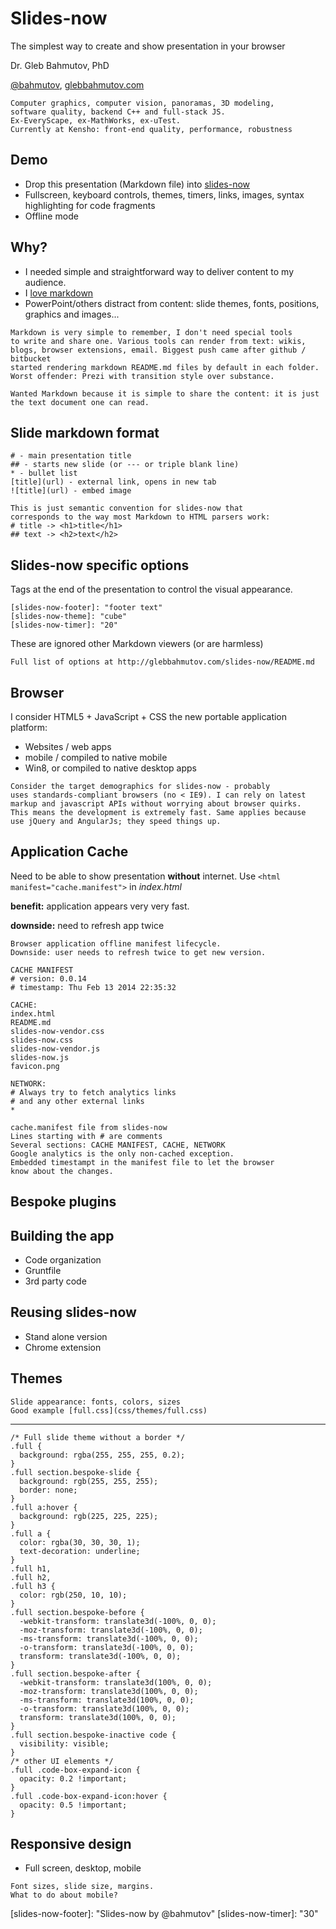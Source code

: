 # Slides-now

The simplest way to create and show
presentation in your browser

Dr. Gleb Bahmutov, PhD

[@bahmutov](https://twitter.com/bahmutov),
[glebbahmutov.com](http://glebbahmutov.com/)

```notes
Computer graphics, computer vision, panoramas, 3D modeling,
software quality, backend C++ and full-stack JS.
Ex-EveryScape, ex-MathWorks, ex-uTest.
Currently at Kensho: front-end quality, performance, robustness
```

## Demo

* Drop this presentation (Markdown file)
into [slides-now](http://glebbahmutov.com/slides-now/)
* Fullscreen, keyboard controls, themes,
timers, links, images, syntax highlighting for code fragments
* Offline mode

## Why?

* I needed simple and straightforward way to deliver
content to my audience.
* I [love markdown](http://bahmutov.calepin.co/i-love-markdown.html)
* PowerPoint/others distract from content: slide themes,
fonts, positions, graphics and images...

```notes
Markdown is very simple to remember, I don't need special tools
to write and share one. Various tools can render from text: wikis,
blogs, browser extensions, email. Biggest push came after github / bitbucket
started rendering markdown README.md files by default in each folder.
Worst offender: Prezi with transition style over substance.

Wanted Markdown because it is simple to share the content: it is just
the text document one can read.
```

## Slide markdown format

    # - main presentation title
    ## - starts new slide (or --- or triple blank line)
    * - bullet list
    [title](url) - external link, opens in new tab
    ![title](url) - embed image

```notes
This is just semantic convention for slides-now that
corresponds to the way most Markdown to HTML parsers work:
# title -> <h1>title</h1>
## text -> <h2>text</h2>
```

## Slides-now specific options

Tags at the end of the presentation to control
the visual appearance.

    [slides-now-footer]: "footer text"
    [slides-now-theme]: "cube"
    [slides-now-timer]: "20"

These are ignored other Markdown viewers (or are harmless)

```notes
Full list of options at http://glebbahmutov.com/slides-now/README.md
```

## Browser

I consider HTML5 + JavaScript + CSS the new portable application
platform:

* Websites / web apps
* mobile / compiled to native mobile
* Win8, or compiled to native desktop apps

```notes
Consider the target demographics for slides-now - probably
uses standards-compliant browsers (no < IE9). I can rely on latest
markup and javascript APIs without worrying about browser quirks.
This means the development is extremely fast. Same applies because
use jQuery and AngularJs; they speed things up.
```

## Application Cache

Need to be able to show presentation **without** internet.
Use `<html manifest="cache.manifest">` in *index.html*

**benefit:** application appears very very fast.

**downside:** need to refresh app twice

```notes
Browser application offline manifest lifecycle.
Downside: user needs to refresh twice to get new version.
```


    CACHE MANIFEST
    # version: 0.0.14
    # timestamp: Thu Feb 13 2014 22:35:32

    CACHE:
    index.html
    README.md
    slides-now-vendor.css
    slides-now.css
    slides-now-vendor.js
    slides-now.js
    favicon.png

    NETWORK:
    # Always try to fetch analytics links
    # and any other external links
    *

```notes
cache.manifest file from slides-now
Lines starting with # are comments
Several sections: CACHE MANIFEST, CACHE, NETWORK
Google analytics is the only non-cached exception.
Embedded timestampt in the manifest file to let the browser
know about the changes.
```

## Bespoke plugins

## Building the app

* Code organization
* Gruntfile
* 3rd party code

## Reusing slides-now

* Stand alone version
* Chrome extension

## Themes

```notes
Slide appearance: fonts, colors, sizes
Good example [full.css](css/themes/full.css)
```

---
    /* Full slide theme without a border */
    .full {
      background: rgba(255, 255, 255, 0.2);
    }
    .full section.bespoke-slide {
      background: rgb(255, 255, 255);
      border: none;
    }
    .full a:hover {
      background: rgb(225, 225, 225);
    }
    .full a {
      color: rgba(30, 30, 30, 1);
      text-decoration: underline;
    }
    .full h1,
    .full h2,
    .full h3 {
      color: rgb(250, 10, 10);
    }
    .full section.bespoke-before {
      -webkit-transform: translate3d(-100%, 0, 0);
      -moz-transform: translate3d(-100%, 0, 0);
      -ms-transform: translate3d(-100%, 0, 0);
      -o-transform: translate3d(-100%, 0, 0);
      transform: translate3d(-100%, 0, 0);
    }
    .full section.bespoke-after {
      -webkit-transform: translate3d(100%, 0, 0);
      -moz-transform: translate3d(100%, 0, 0);
      -ms-transform: translate3d(100%, 0, 0);
      -o-transform: translate3d(100%, 0, 0);
      transform: translate3d(100%, 0, 0);
    }
    .full section.bespoke-inactive code {
      visibility: visible;
    }
    /* other UI elements */
    .full .code-box-expand-icon {
      opacity: 0.2 !important;
    }
    .full .code-box-expand-icon:hover {
      opacity: 0.5 !important;
    }

## Responsive design

* Full screen, desktop, mobile

```notes
Font sizes, slide size, margins.
What to do about mobile?
```

[slides-now-theme]: "full"
[slides-now-footer]: "Slides-now by @bahmutov"
[slides-now-timer]: "30"
